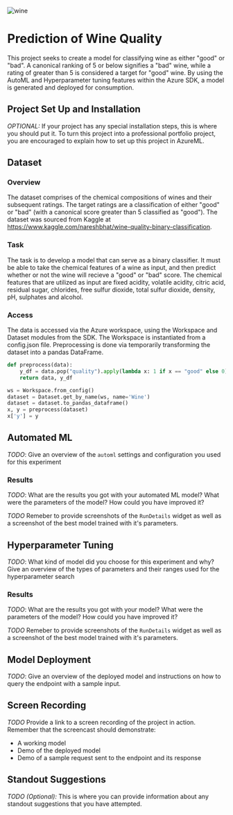 ![wine](https://media.istockphoto.com/photos/wine-pouring-into-glass-picture-id615269202?k=20&m=615269202&s=612x612&w=0&h=S2tAKM7s1kTrJtVKrxmzHNldA_-LRwSgUXirGM_ik20=)
# Prediction of Wine Quality

This project seeks to create a model for classifying wine as either "good" or "bad". A canonical ranking of 5 or below signifies a "bad" wine, while a rating of greater than 5 is considered a target for "good" wine. By using the AutoML and Hyperparameter tuning features within the Azure SDK, a model is generated and deployed for consumption.

## Project Set Up and Installation
*OPTIONAL:* If your project has any special installation steps, this is where you should put it. To turn this project into a professional portfolio project, you are encouraged to explain how to set up this project in AzureML.

## Dataset

### Overview
The dataset comprises of the chemical compositions of wines and their subsequent ratings. The target ratings are a classification of either "good" or "bad" (with a canonical score greater than 5 classified as "good"). The dataset was sourced from Kaggle at https://www.kaggle.com/nareshbhat/wine-quality-binary-classification.

### Task
The task is to develop a model that can serve as a binary classifier. It must be able to take the chemical features of a wine as input, and then predict whether or not the wine will recieve a "good" or "bad" score. The chemical features that are utilized as input are fixed acidity, volatile acidity, citric acid, residual sugar, chlorides, free sulfur dioxide, total sulfur dioxide,	density, pH, sulphates and 	alcohol.

### Access
The data is accessed via the Azure workspace, using the Workspace and Dataset modules from the SDK. The Workspace is instantiated from a config.json file. Preprocessing is done via temporarily transforming the dataset into a pandas DataFrame.
```python
def preprocess(data):
    y_df = data.pop("quality").apply(lambda x: 1 if x == "good" else 0)
    return data, y_df

ws = Workspace.from_config()
dataset = Dataset.get_by_name(ws, name='Wine')
dataset = dataset.to_pandas_dataframe()
x, y = preprocess(dataset)
x['y'] = y
```

## Automated ML
*TODO*: Give an overview of the `automl` settings and configuration you used for this experiment

### Results
*TODO*: What are the results you got with your automated ML model? What were the parameters of the model? How could you have improved it?

*TODO* Remeber to provide screenshots of the `RunDetails` widget as well as a screenshot of the best model trained with it's parameters.

## Hyperparameter Tuning
*TODO*: What kind of model did you choose for this experiment and why? Give an overview of the types of parameters and their ranges used for the hyperparameter search


### Results
*TODO*: What are the results you got with your model? What were the parameters of the model? How could you have improved it?

*TODO* Remeber to provide screenshots of the `RunDetails` widget as well as a screenshot of the best model trained with it's parameters.

## Model Deployment
*TODO*: Give an overview of the deployed model and instructions on how to query the endpoint with a sample input.

## Screen Recording
*TODO* Provide a link to a screen recording of the project in action. Remember that the screencast should demonstrate:
- A working model
- Demo of the deployed  model
- Demo of a sample request sent to the endpoint and its response

## Standout Suggestions
*TODO (Optional):* This is where you can provide information about any standout suggestions that you have attempted.
